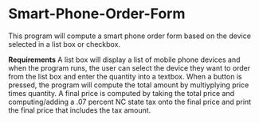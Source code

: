 # Smart-Phone-Order-Form
This program will compute a smart phone order form based on the device selected in a list box or checkbox.

<strong>Requirements</strong>
A list box will display a list of mobile phone devices and when the program runs, the user can select the device they want to order from the list box and enter the quantity into a textbox. When a button is pressed, the program will compute the total amount by multiyplying price times quantity. A final price is computed by taking the total price and computing/adding a .07 percent NC state tax onto the final price and print the final price that includes the tax amount.

